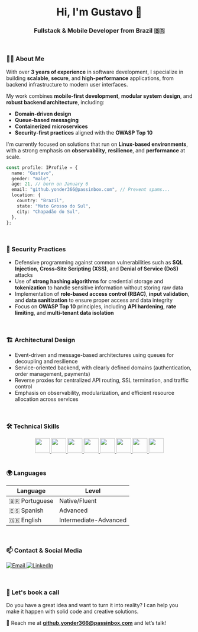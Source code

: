 <h1 align="center">Hi, I'm Gustavo 👋</h1>
<h3 align="center">Fullstack & Mobile Developer from Brazil 🇧🇷</h3>

<br/>

### 👨‍💻 About Me

With over **3 years of experience** in software development, I specialize in building **scalable**, **secure**, and **high-performance** applications, from backend infrastructure to modern user interfaces.

My work combines **mobile-first development**, **modular system design**, and **robust backend architecture**, including:
- **Domain-driven design**
- **Queue-based messaging**
- **Containerized microservices**
- **Security-first practices** aligned with the **OWASP Top 10**

I'm currently focused on solutions that run on **Linux-based environments**, with a strong emphasis on **observability**, **resilience**, and **performance** at scale.

```ts
const profile: IProfile = {
  name: "Gustavo",
  gender: "male",
  age: 21, // born on January 6
  email: "github.yonder366@passinbox.com", // Prevent spams...
  location: {
    country: "Brazil",
    state: "Mato Grosso do Sul",
    city: "Chapadão do Sul",
  },
};
```

<br/>

### 🔐 Security Practices

- Defensive programming against common vulnerabilities such as **SQL Injection**, **Cross-Site Scripting (XSS)**, and **Denial of Service (DoS)** attacks
- Use of **strong hashing algorithms** for credential storage and **tokenization** to handle sensitive information without storing raw data
- Implementation of **role-based access control (RBAC)**, **input validation**, and **data sanitization** to ensure proper access and data integrity
- Focus on **OWASP Top 10** principles, including **API hardening**, **rate limiting**, and **multi-tenant data isolation**

<br/>

### 🏗️ Architectural Design

- Event-driven and message-based architectures using queues for decoupling and resilience  
- Service-oriented backend, with clearly defined domains (authentication, order management, payments)  
- Reverse proxies for centralized API routing, SSL termination, and traffic control  
- Emphasis on observability, modularization, and efficient resource allocation across services

<br/>

### 🛠️ Technical Skills

<div align="center">
  <a href="https://www.typescriptlang.org" target="_blank">
    <img height="40" src="https://cdn.jsdelivr.net/gh/devicons/devicon/icons/typescript/typescript-original.svg"/>
  </a>
  <a href="https://react.dev" target="_blank">
    <img height="40" src="https://cdn.jsdelivr.net/gh/devicons/devicon/icons/react/react-original.svg"/>
  </a>
  <a href="https://nodejs.org" target="_blank">
    <img height="40" src="https://cdn.jsdelivr.net/gh/devicons/devicon/icons/nodejs/nodejs-original.svg"/>
  </a>
  <a href="https://nestjs.com" target="_blank">
    <img height="40" src="https://cdn.jsdelivr.net/gh/devicons/devicon@latest/icons/nestjs/nestjs-original.svg" />
  </a>
  <a href="https://nextjs.org/" target="_blank">
    <img height="40" src="https://cdn.jsdelivr.net/gh/devicons/devicon@latest/icons/nextjs/nextjs-original.svg" />
  </a>
  <a href="https://www.postgresql.org" target="_blank">
    <img height="40" src="https://cdn.jsdelivr.net/gh/devicons/devicon/icons/postgresql/postgresql-original.svg"/>
  </a>
  <a href="https://www.docker.com" target="_blank">
    <img height="40" src="https://cdn.jsdelivr.net/gh/devicons/devicon/icons/docker/docker-original.svg"/>
  </a>
  <a href="https://www.linux.org" target="_blank">
    <img height="40" src="https://cdn.jsdelivr.net/gh/devicons/devicon/icons/linux/linux-original.svg"/>
  </a>
</div>

<br/>

### 🌍 Languages

| Language   | Level             |
|------------|------------------|
| 🇧🇷 Portuguese | Native/Fluent     |
| 🇪🇸 Spanish    | Advanced          |
| 🇬🇧 English    | Intermediate-Advanced |

<br/>

### 📫 Contact & Social Media

<p>
  <a href="mailto:github.yonder366@passinbox.com">
    <img src="https://img.shields.io/badge/email-EA4335?style=for-the-badge&logo=gmail&logoColor=white" alt="Email">
  </a>
  <a href="https://www.linkedin.com/in/gustavo-dos-santos-9a285957/" target="_blank">
    <img src="https://img.shields.io/badge/LinkedIn-0077B5?style=for-the-badge&logo=linkedin&logoColor=white" alt="LinkedIn">
  </a>
</p>

<br/>

### 💼 Let's book a call

Do you have a great idea and want to turn it into reality? I can help you make it happen with solid code and creative solutions.

📧 Reach me at **github.yonder366@passinbox.com** and let’s talk!
